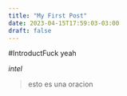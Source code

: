 ```yaml
---
title: "My First Post"
date: 2023-04-15T17:59:03-03:00
draft: false
---
```

#IntroductFuck yeah

*intel*

> esto es una oracion
